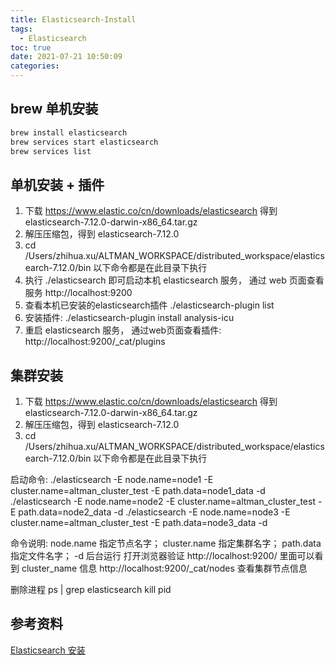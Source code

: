 ```yaml
---
title: Elasticsearch-Install
tags:
  - Elasticsearch
toc: true
date: 2021-07-21 10:50:09
categories:
---
```


## brew 单机安装

```zsh
brew install elasticsearch
brew services start elasticsearch
brew services list
```

## 单机安装 + 插件

1. 下载 https://www.elastic.co/cn/downloads/elasticsearch 得到 elasticsearch-7.12.0-darwin-x86_64.tar.gz
2. 解压压缩包，得到 elasticsearch-7.12.0
3. cd /Users/zhihua.xu/ALTMAN_WORKSPACE/distributed_workspace/elasticsearch-7.12.0/bin   以下命令都是在此目录下执行
4. 执行 ./elasticsearch 即可启动本机 elasticsearch 服务， 通过 web 页面查看服务 http://localhost:9200
5. 查看本机已安装的elasticsearch插件  ./elasticsearch-plugin list
6. 安装插件:   ./elasticsearch-plugin install analysis-icu
7. 重启 elasticsearch 服务， 通过web页面查看插件:  http://localhost:9200/_cat/plugins


## 集群安装

1. 下载 https://www.elastic.co/cn/downloads/elasticsearch 得到 elasticsearch-7.12.0-darwin-x86_64.tar.gz
2. 解压压缩包，得到 elasticsearch-7.12.0
3. cd /Users/zhihua.xu/ALTMAN_WORKSPACE/distributed_workspace/elasticsearch-7.12.0/bin   以下命令都是在此目录下执行

启动命令:
./elasticsearch -E node.name=node1 -E cluster.name=altman_cluster_test -E path.data=node1_data -d
./elasticsearch -E node.name=node2 -E cluster.name=altman_cluster_test -E path.data=node2_data -d
./elasticsearch -E node.name=node3 -E cluster.name=altman_cluster_test -E path.data=node3_data -d

命令说明:  node.name 指定节点名字； cluster.name 指定集群名字； path.data 指定文件名字； -d 后台运行
打开浏览器验证 http://localhost:9200/ 里面可以看到 cluster_name 信息
http://localhost:9200/_cat/nodes 查看集群节点信息

删除进程 
ps | grep elasticsearch
kill pid

## 参考资料
[Elasticsearch 安装](https://www.qikegu.com/docs/3049)